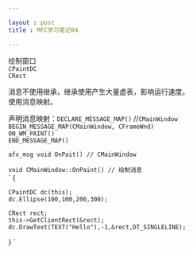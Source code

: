```yaml
---

layout : post  
title : MFC学习笔记04

---
```


绘制窗口  
`CPaintDC`  
`CRect`  

  消息不使用继承，继承使用产生大量虚表，影响运行速度。  
  使用消息映射。  
  
声明消息映射：`DECLARE_MESSAGE_MAP()`  //`CMainWindow`   
`BEGIN_MESSAGE_MAP(CMainWindow, CFrameWnd)`  
`ON_WM_PAINT()`  
`END_MESSAGE_MAP()`  
  
`afx_msg void OnPait() // CMainWindow`  
  
`void CMainWindow::OnPaint() // 绘制消息`  
`
{  

	CPaintDC dc(this);  
	dc.Ellipse(100,100,200,300);

	CRect rect;  
	this->GetClientRect(&rect);
	dc.DrawText(TEXT("Hello"),-1,&rect,DT_SINGLELINE);
}
`


